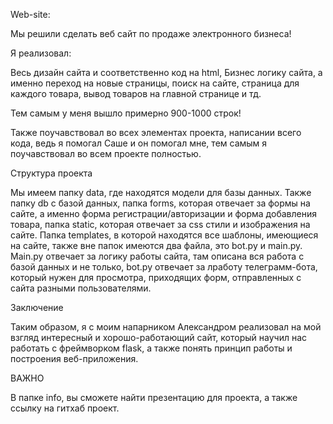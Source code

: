 Web-site:

Мы решили сделать веб сайт по продаже электронного бизнеса!

Я реализовал:

Весь дизайн сайта и соответственно код на html, Бизнес логику сайта, а именно переход на новые страницы, поиск на сайте, страница для каждого товара, вывод товаров на главной странице и тд.



Тем самым у меня вышло примерно 900-1000 строк!

Также поучавствовал во всех элементах проекта, написании всего кода, ведь я помогал Саше и он помогал мне, тем самым я поучавствовал во всем проекте полностью.

Структура проекта

Мы имеем папку data, где находятся модели для базы данных. Также папку db с базой данных, папка forms, которая отвечает за формы на сайте, а именно форма регистрации/авторизации и форма добавления товара, папка static, которая отвечает за css стили и изображения на сайте. Папка templates, в которой находятся все шаблоны, имеющиеся на сайте, также вне папок имеются два файла, это bot.py и main.py. Main.py отвечает за логику работы сайта, там описана вся работа с базой данных и не только, bot.py отвечает за лработу телеграмм-бота, который нужен для просмотра, приходящих форм, отправленных с сайта разными пользователями.

Заключение

Таким образом, я с моим напарником Александром реализовал на мой взгляд интересный и хорошо-работающий сайт, который научил нас работать с фреймворком flask, а также понять принцип работы и построения веб-приложения.

ВАЖНО

В папке info, вы сможете найти презентацию для проекта, а также ссылку на гитхаб проект.
